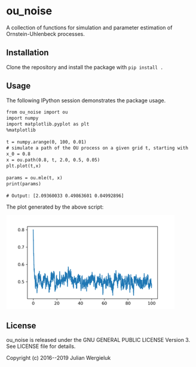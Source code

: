 # ou_noise

A collection of functions for simulation and parameter estimation of 
Ornstein-Uhlenbeck processes.

## Installation 

Clone the repository and install the package with `pip install .`

## Usage

The following IPython session demonstrates the package usage.

    from ou_noise import ou
    import numpy
    import matplotlib.pyplot as plt
    %matplotlib

    t = numpy.arange(0, 100, 0.01)
    # simulate a path of the OU process on a given grid t, starting with x_0 = 0.8
    x = ou.path(0.8, t, 2.0, 0.5, 0.05)                                           
    plt.plot(t,x)

    params = ou.mle(t, x)
    print(params)

    # Output: [2.09360033 0.49863601 0.04992896]

The plot generated by the above script:

![Ornstein-Uhlenbeck process path](ou.png)

## License

ou_noise is released under the GNU GENERAL PUBLIC LICENSE Version 3. 
See LICENSE file for details.

Copyright (c) 2016--2019 Julian Wergieluk
